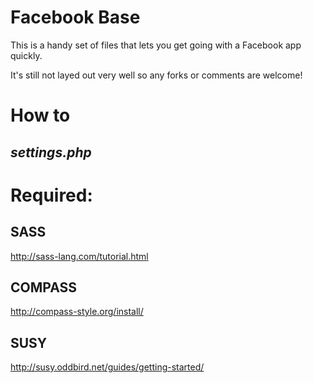 # Facebook Base

This is a handy set of files that lets you get going with a Facebook app quickly.

It's still not layed out very well so any forks or comments are welcome!

# How to

## _settings.php_

# Required:

## SASS
http://sass-lang.com/tutorial.html

## COMPASS
http://compass-style.org/install/

## SUSY
http://susy.oddbird.net/guides/getting-started/

